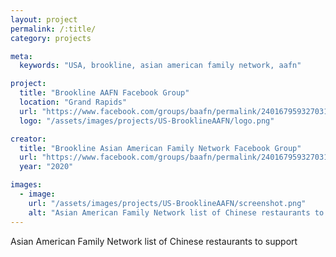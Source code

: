 ```yaml
---
layout: project
permalink: /:title/
category: projects

meta:
  keywords: "USA, brookline, asian american family network, aafn"

project:
  title: "Brookline AAFN Facebook Group"
  location: "Grand Rapids"
  url: "https://www.facebook.com/groups/baafn/permalink/2401679593270310/"
  logo: "/assets/images/projects/US-BrooklineAAFN/logo.png"

creator:
  title: "Brookline Asian American Family Network Facebook Group"
  url: "https://www.facebook.com/groups/baafn/permalink/2401679593270310/"
  year: "2020"

images:
  - image:
    url: "/assets/images/projects/US-BrooklineAAFN/screenshot.png"
    alt: "Asian American Family Network list of Chinese restaurants to support"
---
```

<p>Asian American Family Network list of Chinese restaurants to support</p>